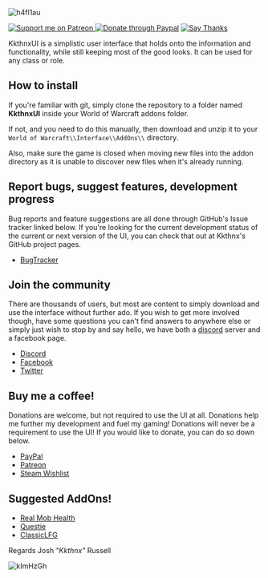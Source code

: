 ![h4fl1au](https://user-images.githubusercontent.com/1692977/31845157-13107948-b5cc-11e7-926d-67e669b8ca69.png)

[![Support me on Patreon](https://i.imgur.com/FzTLsYV.png) ](https://www.patreon.com/kkthnx)[![Donate through Paypal](https://i.imgur.com/IkPCLeh.png)](https://www.paypal.me/kkthnx) [![Say Thanks](https://img.shields.io/badge/Say%20Thanks-!-1EAEDB.svg)](https://saythanks.io/to/Kkthnx)

KkthnxUI is a simplistic user interface that holds onto the information and functionality, while still keeping most of the good looks. It can be used for any class or role.

## How to install
If you're familiar with git, simply clone the repository to a folder named **KkthnxUI** inside your World of Warcraft addons folder.

If not, and you need to do this manually, then download and unzip it to your `World of Warcraft\\Interface\\AddOns\\` directory.

Also, make sure the game is closed when moving new files into the addon directory as it is unable to discover new files when it's already running.

## Report bugs, suggest features, development progress
Bug reports and feature suggestions are all done through GitHub's Issue tracker linked below. If you're looking for the current development status of the current or next version of the UI, you can check that out at Kkthnx's GitHub project pages.

* [BugTracker](https://github.com/kkthnx-wow/KkthnxUI_Classic/issues/new)

## Join the community
There are thousands of users, but most are content to simply download and use the interface without further ado. If you wish to get more involved though, have some questions you can't find answers to anywhere else or simply just wish to stop by and say hello, we have both a [discord](https://discordapp.com/) server and a facebook page.

* [Discord](https://discord.gg/YUmxqQm)
* [Facebook](https://www.facebook.com/kkthnxui)
* [Twitter](https://twitter.com/KkthnxUI)

## Buy me a coffee!
Donations are welcome, but not required to use the UI at all. Donations help me further my development and fuel my gaming! Donations will never be a requirement to use the UI! If you would like to donate, you can do so down below.

* [PayPal](https://www.paypal.me/kkthnx)
* [Patreon](https://www.patreon.com/kkthnx)
* [Steam Wishlist](https://www.curseforge.com/linkout?remoteUrl=http%253a%252f%252fstore.steampowered.com%252fwishlist%252fid%252fKkthnx)
   
## Suggested AddOns!
* [Real Mob Health](https://www.curseforge.com/wow/addons/real-mob-health)   
* [Questie](https://www.curseforge.com/wow/addons/questie)   
* [ClassicLFG](https://www.curseforge.com/wow/addons/classiclfg)

Regards
Josh *"Kkthnx"* Russell

![kImHzGh](https://user-images.githubusercontent.com/40672673/65215792-c0fb3800-da7c-11e9-9152-40bfafda5300.jpg)
